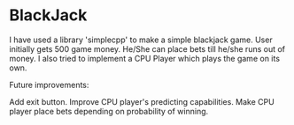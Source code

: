 # BlackJack

I have used a library 'simplecpp' to make a simple blackjack game.
User initially gets 500 game money.
He/She can place bets till he/she runs out of money.
I also tried to implement a CPU Player which plays the game on its own.

Future improvements:

Add exit button.
Improve CPU player's predicting capabilities.
Make CPU player place bets depending on probability of winning.
